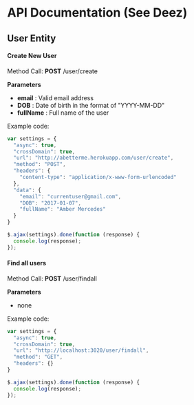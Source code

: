 # API Documentation (See Deez)


## User Entity

#### Create New User
Method Call: **POST** /user/create

**Parameters**
 - **email** : Valid email address
 - **DOB** : Date of birth in the format of "YYYY-MM-DD"
 - **fullName** : Full name of the user

Example code:
```javascript
var settings = {
  "async": true,
  "crossDomain": true,
  "url": "http://abetterme.herokuapp.com/user/create",
  "method": "POST",
  "headers": {
    "content-type": "application/x-www-form-urlencoded"
  },
  "data": {
    "email": "currentuser@gmail.com",
    "DOB": "2017-01-07",
    "fullName": "Amber Mercedes"
  }
}

$.ajax(settings).done(function (response) {
  console.log(response);
});
```

#### Find all users
Method Call: **POST** /user/findall

**Parameters**
 - none

Example code:
```javascript
var settings = {
  "async": true,
  "crossDomain": true,
  "url": "http://localhost:3020/user/findall",
  "method": "GET",
  "headers": {}
}

$.ajax(settings).done(function (response) {
  console.log(response);
});
```

